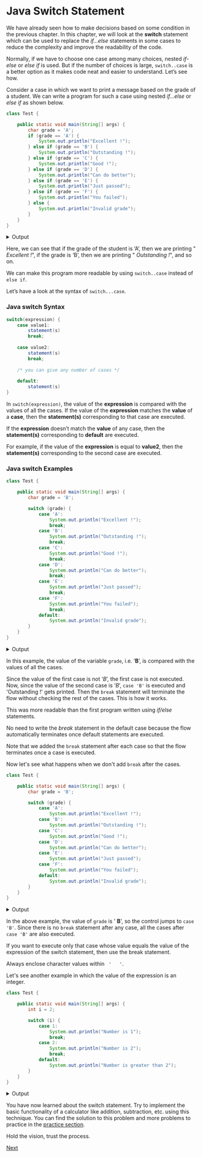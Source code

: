 # Java Switch Statement

We have already seen how to make decisions based on some condition in the previous chapter. In this chapter, we will look at the **switch** statement which can be used to replace the *if...else* statements in some cases to reduce the complexity and improve the readability of the code.

Normally, if we have to choose one case among many choices, nested *if-else* or *else if* is used. But if the number of choices is large, `switch..case` is a better option as it makes code neat and easier to understand. Let’s see how.

Consider a case in which we want to print a message based on the grade of a student. We can write a program for such a case using nested *if...else* or *else if* as shown below.

```java
class Test {

    public static void main(String[] args) {
        char grade = 'A';
        if (grade == 'A') {
            System.out.println("Excellent !");
        } else if (grade == 'B') {
            System.out.println("Outstanding !");
        } else if (grade == 'C') {
            System.out.println("Good !");
        } else if (grade == 'D') {
            System.out.println("Can do better");
        } else if (grade == 'E') {
            System.out.println("Just passed");
        } else if (grade == 'F') {
            System.out.println("You failed");
        } else {
            System.out.println("Invalid grade");
        }
    }
}
```

<div class="collapse">
    <details>
        <summary>Output</summary>
        <pre class="output">Excellent !
                      </pre>
    </details>
</div>

Here, we can see that if the grade of the student is ‘A’, then we are printing " *Excellent !*", if the grade is ‘B’, then we are printing " *Outstanding !*", and so on.

We can make this program more readable by using `switch..case` instead of `else if`.

Let’s have a look at the syntax of `switch...case`.

### Java switch Syntax

```java
switch(expression) {
    case value1:
        statement(s)
        break;
		
    case value2:
        statement(s)
        break;
		
	/* you can give any number of cases */
	
    default:
        statement(s)
}
```

In `switch(expression)`, the value of the **expression** is compared with the values of all the cases. If the value of the **expression** matches the **value** of a **case**, then the **statement(s)** corresponding to that case are executed.

If the **expression** doesn’t match the **value** of any case, then the **statement(s)** corresponding to **default** are executed.

For example, if the value of the **expression** is equal to **value2**, then the **statement(s)** corresponding to the second case are executed.

### Java switch Examples

```java
class Test {

    public static void main(String[] args) {
        char grade = 'B';

        switch (grade) {
            case 'A':
                System.out.println("Excellent !");
                break;
            case 'B':
                System.out.println("Outstanding !");
                break;
            case 'C':
                System.out.println("Good !");
                break;
            case 'D':
                System.out.println("Can do better");
                break;
            case 'E':
                System.out.println("Just passed");
                break;
            case 'F':
                System.out.println("You failed");
                break;
            default:
                System.out.println("Invalid grade");
        }
    }
}
```

<div class="collapse">
    <details>
        <summary>Output</summary>
        <pre class="output">Outstanding !
                      </pre>
    </details>
</div>

In this example, the value of the variable `grade`, i.e. ‘**B**’, is compared with the values of all the cases.

Since the value of the first case is not ‘*B*’, the first case is not executed. Now, since the value of the second case is ‘*B*’, `case 'B'` is executed and 'Outstanding !' gets printed. Then the `break` statement will terminate the flow without checking the rest of the cases. This is how it works.

This was more readable than the first program written using *if/else* statements.

No need to write the *break* statement in the default case because the flow automatically terminates once default statements are executed.

Note that we added the `break` statement after each case so that the flow terminates once a case is executed.

Now let's see what happens when we don't add `break` after the cases.

```java
class Test {

    public static void main(String[] args) {
        char grade = 'B';

        switch (grade) {
            case 'A':
                System.out.println("Excellent !");
            case 'B':
                System.out.println("Outstanding !");
            case 'C':
                System.out.println("Good !");
            case 'D':
                System.out.println("Can do better");
            case 'E':
                System.out.println("Just passed");
            case 'F':
                System.out.println("You failed");
            default:
                System.out.println("Invalid grade");
        }
    }
}
```

<div class="collapse">
    <details>
        <summary>Output</summary>
        <pre class="output">Outstanding !
Good !
Can do better
Just passed
You failed
Invalid grade
                      </pre>
    </details>
</div>

In the above example, the value of `grade` is ' **B**', so the control jumps to `case 'B'`. Since there is no `break` statement after any case, all the cases after `case 'B'` are also executed.

If you want to execute only that case whose value equals the value of the expression of the switch statement, then use the break statement.

Always enclose character values within  ` '   '`.

Let's see another example in which the value of the expression is an integer.

```java
class Test {

    public static void main(String[] args) {
        int i = 2;

        switch (i) {
            case 1:
                System.out.println("Number is 1");
                break;
            case 2:
                System.out.println("Number is 2");
                break;
            default:
                System.out.println("Number is greater than 2");
        }
    }
}
```

<div class="collapse">
    <details>
        <summary>Output</summary>
        <pre class="output">Number is 2
                      </pre>
    </details>
</div>

You have now learned about the switch statement. Try to implement the basic functionality of a calculator like addition, subtraction, etc. using this technique. You can find the solution to this problem and more problems to practice in the [practice section](https://web.archive.org/web/20220811195841/https://www.codesdope.com/practice/).

<div><span>Hold the vision, trust the process.</span></div>

<a href="10-java-loops.md" class="next">Next</a>